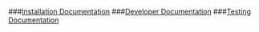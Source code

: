 ###[Installation Documentation](cadasta-api-documentation.md)
###[Developer Documentation](dev-documentation.md)
###[Testing Documentation](test-documentation.md)